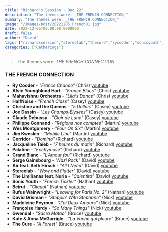 ```yaml
---
title: "Richard's Session - Dec 22"
description: "The themes were: _THE FRENCH CONNECTION_"
summary: "The themes were: _THE FRENCH CONNECTION_"
image: "/images/post/20221205_French01.jpg"
date: 2022-12-05T00:00:00.0000000
draft: false
author: "David"
tags: ["richardssession","stereolab","thecure","rycooder","sonicyouth","jimkweskin","sergegainsbourg","madeleinepeyroux","kateandannamcgarrigle","beirut","grandblanc","alvinyoungbloodhart","christineandthequeens","gwendal","corridor","palatine","halfnoise","joedassin","davidgrisman","claudedebussy","wesmontgomery","françoisehardy","philippegonnand","jacquelinetaïeb","rufuswainwright","airfeatbethhirsch","mahavishnuorchestra","thelimiñanasfeatnuria","youtube"]
categories: ["Gatherings"]
---
```

> The themes were: _THE FRENCH CONNECTION_
### THE FRENCH CONNECTION
- **Ry Cooder** - _"France Chance"_ (Chris) [youtube](https://www.youtube.com/watch?v=If8lIMCL8GU)
- **Alvin Youngblood Hart** - _"France Blues"_ (Chris) [youtube](https://www.youtube.com/watch?v=c5UV0pwabzk)
- **Mahavishnu Orchestra** - _"Lila's Dance"_ (Chris) [youtube](https://www.youtube.com/watch?v=T4fnJvhkXns)
- **HalfNoise** - _"French Class"_ (Casey) [youtube](https://www.youtube.com/watch?v=tE6y_-WpF_c)
- **Christine and the Queens** - _"5 Dollars"_ (Casey) [youtube](https://www.youtube.com/watch?v=v8eulIH7tU0)
- **Joe Dassin** - _"Les Champs‐Élysées"_ (Casey) [youtube](https://www.youtube.com/watch?v=1JhYYUWOBBs)
- **Claude Debussy** - _"Clair de Lune"_ (Casey) [youtube](https://www.youtube.com/watch?v=WNcsUNKlAKw)
- **Philippe Gonnand** - _"Réglons nos comptes"_ (Martin) [youtube](https://www.youtube.com/watch?v=90KYyYpG_5s)
- **Wes Montgomery** - _"Four On Six"_ (Martin) [youtube](https://www.youtube.com/watch?v=MBM7R9IgoTg)
- **Jim Kweskin** - _"Mobile Line"_ (Martin) [youtube](https://www.youtube.com/watch?v=3WFJRMxY74g)
- **Corridor** - _"Domino"_ (Richard) [youtube](https://www.youtube.com/watch?v=wsF_NCadi9c)
- **Jacqueline Taïeb** - _"7 heures du matin"_ (Richard) [youtube](https://www.youtube.com/watch?v=g2D-F2KSBec)
- **Palatine** - _"Ecchymose"_ (Richard) [youtube](https://www.youtube.com/watch?v=EDgXj5I60hI)
- **Grand Blanc** - _"L'Amour fou"_ (Richard) [youtube](https://www.youtube.com/watch?v=t0vYfXplAZ4)
- **Serge Gainsbourg** - _"Nazi Rock"_ (David) [youtube](https://www.youtube.com/watch?v=KLDIJGrv31k)
- **Air feat. Beth Hirsch** - _"All I Need"_ (David) [youtube](https://www.youtube.com/watch?v=xpahYJ7UpP4)
- **Stereolab** - _"Wow and Flutter"_ (David) [youtube](https://www.youtube.com/watch?v=ru5zYr8aB0k)
- **The Limiñanas feat. Nuria** - _"Calentita"_ (David) [youtube](https://www.youtube.com/watch?v=pPdOo2E5zOc)
- **Sonic Youth** - _"French Tickler"_ (Nathan) [youtube](https://www.youtube.com/watch?v=u8X298CBdR4)
- **Beirut** - _"Cliquot"_ (Nathan) [youtube](https://www.youtube.com/watch?v=dsHvwvgp3w4)
- **Rufus Wainwright** - _"Leaving for Paris No. 2"_ (Nathan) [youtube](https://www.youtube.com/watch?v=6jz05ApexSA)
- **David Grisman** - _"Steppin' With Stephane"_ (Nick) [youtube](https://www.youtube.com/watch?v=U0EcBMMPD3M)
- **Madeleine Peyroux** - _"J'ai Deux Amours"_ (Nick) [youtube](https://www.youtube.com/watch?v=vix5ldhA-vA)
- **Françoise Hardy** - _"So Many Things"_ (Nick) [youtube](https://www.youtube.com/watch?v=ljbrcZAITbQ)
- **Gwendal** - _"Sacra Matao"_ (Bruce) [youtube](https://www.youtube.com/watch?v=Jj_uEivSuQk)
- **Kate & Anna McGarrigle** - _"La Vache qui pleure"_ (Bruce) [youtube](https://www.youtube.com/watch?v=M4-K3tyw5sY)
- **The Cure** - _"A Forest"_ (Bruce) [youtube](https://www.youtube.com/watch?v=xik-y0xlpZ0)
